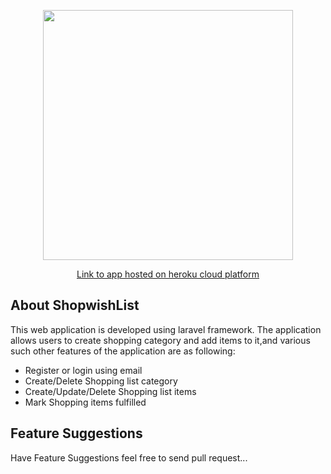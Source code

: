<p align="center"><a href="https://laravel.com" target="_blank"><img src="https://raw.githubusercontent.com/laravel/art/master/logo-lockup/5%20SVG/2%20CMYK/1%20Full%20Color/laravel-logolockup-cmyk-red.svg" width="400"></a></p>

<p align="center">
<a href='http://shopwishlistdroidverine.herokuapp.com'> Link to app hosted on heroku cloud platform<a/>
</p>

## About ShopwishList

This web application is developed using laravel framework. The application allows users
to create shopping category and add items to it,and various such other features of the application are as following:

- Register or login using email
- Create/Delete Shopping list category
- Create/Update/Delete Shopping list items
- Mark Shopping items fulfilled

## Feature Suggestions

Have Feature Suggestions feel free to send pull request...
